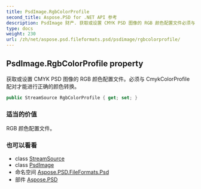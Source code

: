 ```yaml
---
title: PsdImage.RgbColorProfile
second_title: Aspose.PSD for .NET API 参考
description: PsdImage 财产. 获取或设置 CMYK PSD 图像的 RGB 颜色配置文件必须与 CmykColorProfile 配对才能进行正确的颜色转换
type: docs
weight: 230
url: /zh/net/aspose.psd.fileformats.psd/psdimage/rgbcolorprofile/
---
```

## PsdImage.RgbColorProfile property

获取或设置 CMYK PSD 图像的 RGB 颜色配置文件。必须与 CmykColorProfile 配对才能进行正确的颜色转换。

```csharp
public StreamSource RgbColorProfile { get; set; }
```

### 适当的价值

RGB 颜色配置文件。

### 也可以看看

* class [StreamSource](../../../aspose.psd.sources/streamsource/)
* class [PsdImage](../)
* 命名空间 [Aspose.PSD.FileFormats.Psd](../../psdimage/)
* 部件 [Aspose.PSD](../../../)


